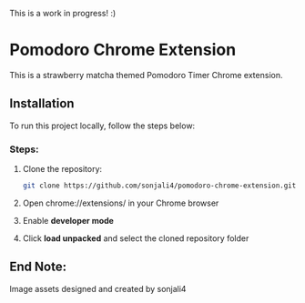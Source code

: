 This is a work in progress! :)

# Pomodoro Chrome Extension
This is a strawberry matcha themed Pomodoro Timer Chrome extension.

## Installation
To run this project locally, follow the steps below:

### Steps:
1. Clone the repository:
   ```bash
   git clone https://github.com/sonjali4/pomodoro-chrome-extension.git
   
2. Open chrome://extensions/ in your Chrome browser

3. Enable **developer mode**

4. Click **load unpacked** and select the cloned repository folder

## End Note:
Image assets designed and created by sonjali4
